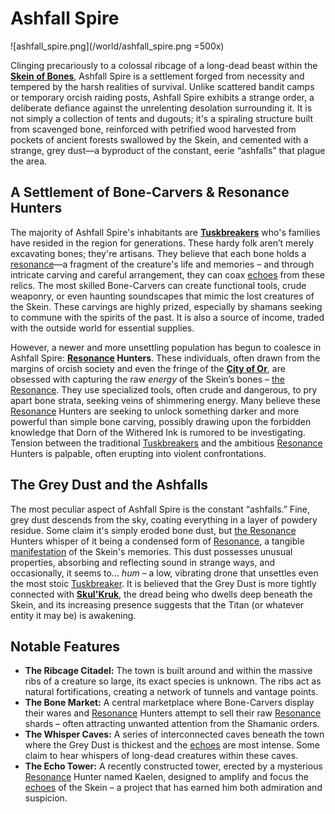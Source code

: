 # Ashfall Spire

![ashfall_spire.png](/world/ashfall_spire.png =500x)

Clinging precariously to a colossal ribcage of a long-dead beast within the **[Skein of Bones](/geography/region/skein-of-bones.md)**, Ashfall Spire is a settlement forged from necessity and tempered by the harsh realities of survival. Unlike scattered bandit camps or temporary orcish raiding posts, Ashfall Spire exhibits a strange order, a deliberate defiance against the unrelenting desolation surrounding it.  It is not simply a collection of tents and dugouts; it's a spiraling structure built from scavenged bone, reinforced with petrified wood harvested from pockets of ancient forests swallowed by the Skein, and cemented with a strange, grey dust—a byproduct of the constant, eerie “ashfalls” that plague the area.

## A Settlement of Bone-Carvers & Resonance Hunters

The majority of Ashfall Spire's inhabitants are **[Tuskbreakers](/structure/society/profession/tuskbreaker.md)** who's families have resided in the region for generations. These hardy folk aren’t merely excavating bones; they're artisans.  They believe that each bone holds a [resonance](/raw/20250501/resonance/resonance.md)—a fragment of the creature's life and memories – and through intricate carving and careful arrangement, they can coax [echoes](/raw/20250501/soul/echoes.md) from these relics.  The most skilled Bone-Carvers can create functional tools, crude weaponry, or even haunting soundscapes that mimic the lost creatures of the Skein. These carvings are highly prized, especially by shamans seeking to commune with the spirits of the past. It is also a source of income, traded with the outside world for essential supplies.

However, a newer and more unsettling population has begun to coalesce in Ashfall Spire: **[Resonance](/raw/20250501/resonance/resonance.md) Hunters**. These individuals, often drawn from the margins of orcish society and even the fringe of the **[City of Or](/geography/settlement/city/city-of-or.md)**, are obsessed with capturing the raw *energy* of the Skein’s bones – [the Resonance](/raw/20250501/cataclysm/the-resonance.md). They use specialized tools, often crude and dangerous, to pry apart bone strata, seeking veins of shimmering energy. Many believe these [Resonance](/raw/20250504/cataclysm/resonance.md) Hunters are seeking to unlock something darker and more powerful than simple bone carving, possibly drawing upon the forbidden knowledge that Dorn of the Withered Ink is rumored to be investigating. Tension between the traditional [Tuskbreakers](/structure/society/profession/tuskbreaker.md) and the ambitious [Resonance](/structure/mechanic/resonance.md) Hunters is palpable, often erupting into violent confrontations.

## The Grey Dust and the Ashfalls

The most peculiar aspect of Ashfall Spire is the constant “ashfalls.” Fine, grey dust descends from the sky, coating everything in a layer of powdery residue.  Some claim it's simply eroded bone dust, but [the Resonance](/raw/20250501/cataclysm/the-resonance.md) Hunters whisper of it being a condensed form of [Resonance](/raw/20250501/resonance/resonance.md), a tangible [manifestation](/structure/chronological/event/manifestation.md) of the Skein's memories. This dust possesses unusual properties, absorbing and reflecting sound in strange ways, and occasionally, it seems to… *hum* – a low, vibrating drone that unsettles even the most stoic [Tuskbreaker](/structure/society/profession/tuskbreaker.md). It is believed that the Grey Dust is more tightly connected with **[Skul'Kruk](/being/titan/skul-kruk.md)**, the dread being who dwells deep beneath the Skein, and its increasing presence suggests that the Titan (or whatever entity it may be) is awakening.

## Notable Features

*   **The Ribcage Citadel:** The town is built around and within the massive ribs of a creature so large, its exact species is unknown. The ribs act as natural fortifications, creating a network of tunnels and vantage points. 
*   **The Bone Market:** A central marketplace where Bone-Carvers display their wares and [Resonance](/raw/20250501/resonance/resonance.md) Hunters attempt to sell their raw [Resonance](/raw/20250504/cataclysm/resonance.md) shards – often attracting unwanted attention from the Shamanic orders. 
*   **The Whisper Caves:** A series of interconnected caves beneath the town where the Grey Dust is thickest and the [echoes](/raw/20250501/soul/echoes.md) are most intense. Some claim to hear whispers of long-dead creatures within these caves.
*   **The Echo Tower:** A recently constructed tower, erected by a mysterious [Resonance](/raw/20250501/resonance/resonance.md) Hunter named Kaelen, designed to amplify and focus the [echoes](/raw/20250501/soul/echoes.md) of the Skein – a project that has earned him both admiration and suspicion.
